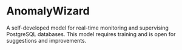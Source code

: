 # AnomalyWizard
A self-developed model for real-time monitoring and supervising PostgreSQL databases. This model requires training and is open for suggestions and improvements.
